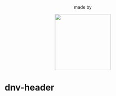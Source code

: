 <div align="center">
 <p>made by</p>
        <a href="http://www.21joint.com"><img width="180" height="auto" src="https://rawgit.com/21joint/dnv-header/header_raw/21logo2.svg"></a>
</div>

# dnv-header
